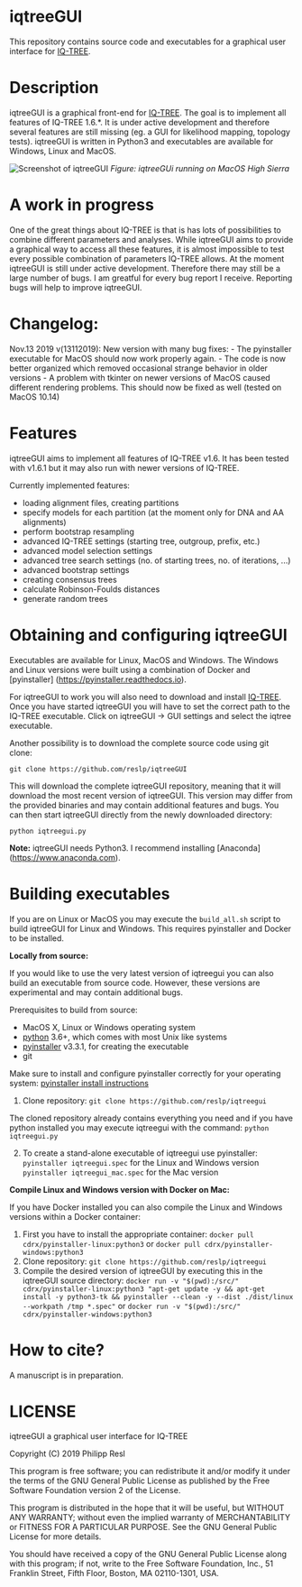 iqtreeGUI
=========

This repository contains source code and executables for a graphical user interface for [IQ-TREE](http://www.iqtree.org). 
 

Description
===========

iqtreeGUI is a graphical front-end for [IQ-TREE](http://www.iqtree.org). The goal is to implement all features of IQ-TREE 1.6.*. It is under active development and therefore several features are still missing (eg. a GUI for likelihood mapping, topology tests). iqtreeGUI is written in Python3 and executables are available for Windows, Linux and MacOS.


![Screenshot of iqtreeGUI](screenshot.png)
*Figure: iqtreeGUi running on MacOS High Sierra*

A work in progress
==============
One of the great things about IQ-TREE is that is has lots of possibilities to combine different parameters and analyses. While iqtreeGUI aims to provide a graphical way to access all these features, it is almost impossible to test every possible combination of parameters IQ-TREE allows. At the moment iqtreeGUI is still under active development. Therefore there may still be a large number of bugs. I am greatful for every bug report I receive. Reporting bugs will help to improve iqtreeGUI.

Changelog:
========

Nov.13 2019 v(13112019): New version with many bug fixes:
	- The pyinstaller executable for MacOS should now work properly again.
	- The code is now better organized which removed occasional strange behavior in older versions
	- A problem with tkinter on newer versions of MacOS caused different rendering problems. This should now be fixed as well (tested on MacOS 10.14)

Features
===========

iqtreeGUI aims to implement all features of IQ-TREE v1.6. It has been tested with v1.6.1 but it may also run with newer versions of IQ-TREE.

Currently implemented features:

- loading alignment files, creating partitions
- specify models for each partition (at the moment only for DNA and AA alignments)  
- perform bootstrap resampling
- advanced IQ-TREE settings (starting tree, outgroup, prefix, etc.)
- advanced model selection settings
- advanced tree search settings (no. of starting trees, no. of iterations, ...)
- advanced bootstrap settings
- creating consensus trees
- calculate Robinson-Foulds distances
- generate random trees


Obtaining and configuring iqtreeGUI
================
Executables are available for Linux, MacOS and Windows. The Windows and Linux versions were built using a combination of Docker and [pyinstaller] (https://pyinstaller.readthedocs.io). 

For iqtreeGUI to work you will also need to download and install [IQ-TREE](http://www.iqtree.org). Once you have started iqtreeGUI you will have to set the correct path to the IQ-TREE executable. Click on iqtreeGUI -> GUI settings and select the iqtree executable.

Another possibility is to download the complete source code using git clone:

`git clone https://github.com/reslp/iqtreeGUI`

This will download the complete iqtreeGUI repository, meaning that it will download the most recent version of iqtreeGUI. This version may differ from the provided binaries and may contain additional features and bugs.
You can then start iqtreeGUI directly from the newly downloaded directory:

`python iqtreegui.py`

**Note:** iqtreeGUI needs Python3. I recommend installing [Anaconda] (https://www.anaconda.com).




Building executables
===================
If you are on Linux or MacOS you may execute the `build_all.sh` script to build iqtreeGUI for Linux and Windows. This requires pyinstaller and Docker to be installed.

**Locally from source:**

If you would like to use the very latest version of iqtreegui you can also build an executable from source code. However, these versions are experimental and may contain additional bugs.

Prerequisites to build from source:

- MacOS X, Linux or Windows operating system
- [python](http://www.python.org) 3.6+, which comes with most Unix like systems
- [pyinstaller](http://www.pyinstaller.org) v3.3.1, for creating the executable
- git

Make sure to install and configure pyinstaller correctly for your operating system: [pyinstaller install instructions](http://pyinstaller.readthedocs.io/en/stable/installation.html)

1. Clone repository: `git clone https://github.com/reslp/iqtreegui`

The cloned repository already contains everything you need and if you have python installed you may execute iqtreegui with the command: `python iqtreegui.py`

2. To create a stand-alone executable of iqtreegui use pyinstaller: `pyinstaller iqtreegui.spec` for the Linux and Windows version
`pyinstaller iqtreegui_mac.spec` for the Mac version


**Compile Linux and Windows version with Docker on Mac:**

If you have Docker installed you can also compile the Linux and Windows versions within a Docker container:

1. First you have to install the appropriate container: 
`docker pull cdrx/pyinstaller-linux:python3`
or
`docker pull cdrx/pyinstaller-windows:python3`
2. Clone repository: `git clone https://github.com/reslp/iqtreegui`
3. Compile the desired version of iqtreeGUI by executing this in the iqtreeGUI source directory:
`docker run -v "$(pwd):/src/" cdrx/pyinstaller-linux:python3 "apt-get update -y && apt-get install -y python3-tk && pyinstaller --clean -y --dist ./dist/linux --workpath /tmp *.spec"`
or
`docker run -v "$(pwd):/src/" cdrx/pyinstaller-windows:python3`

How to cite?
============
A manuscript is in preparation.


LICENSE
========

iqtreeGUI a graphical user interface for IQ-TREE

Copyright (C) 2019  Philipp Resl

This program is free software; you can redistribute it and/or
modify it under the terms of the GNU General Public License
as published by the Free Software Foundation version 2
of the License.

This program is distributed in the hope that it will be useful,
but WITHOUT ANY WARRANTY; without even the implied warranty of
MERCHANTABILITY or FITNESS FOR A PARTICULAR PURPOSE.  See the
GNU General Public License for more details.

You should have received a copy of the GNU General Public License
along with this program; if not, write to the Free Software
Foundation, Inc., 51 Franklin Street, Fifth Floor, Boston, MA  02110-1301, USA.





